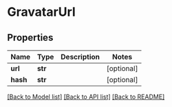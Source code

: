 # GravatarUrl

## Properties
Name | Type | Description | Notes
------------ | ------------- | ------------- | -------------
**url** | **str** |  | [optional] 
**hash** | **str** |  | [optional] 

[[Back to Model list]](../README#documentation-for-models) [[Back to API list]](../README#documentation-for-api-endpoints) [[Back to README]](../README)


